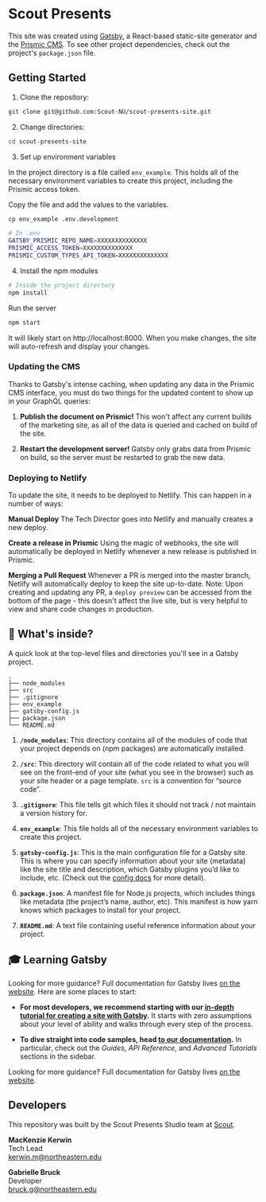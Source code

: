 # Scout Presents

This site was created using [Gatsby](https://www.gatsbyjs.org/docs/), a React-based static-site generator and the [Prismic CMS](https://prismic.io/). To see other project dependencies, check out the project's `package.json` file.

## Getting Started

1. Clone the repository:

```bash
git clone git@github.com:Scout-NU/scout-presents-site.git
```

2. Change directories:

```bash
cd scout-presents-site
```
3. Set up environment variables

In the project directory is a file called `env_example`. This holds all of the necessary environment variables to create this project, including the Prismic access token.

Copy the file and add the values to the variables.

```sh
cp env_example .env.development
```
```sh
# In .env
GATSBY_PRISMIC_REPO_NAME=XXXXXXXXXXXXXX
PRISMIC_ACCESS_TOKEN=XXXXXXXXXXXXXX
PRISMIC_CUSTOM_TYPES_API_TOKEN=XXXXXXXXXXXXXX
```

4. Install the npm modules

```bash
# Inside the project directory
npm install
```

Run the server

```bash
npm start
```

It will likely start on http://localhost:8000. When you make changes, the site will auto-refresh and display your changes.

### Updating the CMS
Thanks to Gatsby's intense caching, when updating any data in the Prismic CMS interface, you must do two things for the updated content to show up in your GraphQL queries:

1. **Publish the document on Prismic!** This won't affect any current builds of the marketing site, as all of the data is queried and cached on build of the site.

2. **Restart the development server!** Gatsby only grabs data from Prismic on build, so the server must be restarted to grab the new data.

### Deploying to Netlify
To update the site, it needs to be deployed to Netlify. This can happen in a number of ways:

**Manual Deploy** The Tech Director goes into Netlify and manually creates a new deploy.

**Create a release in Prismic** Using the magic of webhooks, the site will automatically be deployed in Netlify whenever a new release is published in Prismic.

**Merging a Pull Request** Whenever a PR is merged into the master branch, Netlify will automatically deploy to keep the site up-to-date. Note: Upon creating and updating any PR, a `deploy preview` can be accessed from the bottom of the page - this doesn't affect the live site, but is very helpful to view and share code changes in production.

## 🧐 What's inside?

A quick look at the top-level files and directories you'll see in a Gatsby project.

    .
    ├── node_modules
    ├── src
    ├── .gitignore
    ├── env_example
    ├── gatsby-config.js
    ├── package.json
    └── README.md

1.  **`/node_modules`**: This directory contains all of the modules of code that your project depends on (npm packages) are automatically installed.

2.  **`/src`**: This directory will contain all of the code related to what you will see on the front-end of your site (what you see in the browser) such as your site header or a page template. `src` is a convention for “source code”.

3.  **`.gitignore`**: This file tells git which files it should not track / not maintain a version history for.

4.  **`env_example`**: This file holds all of the necessary environment variables to create this project.

5.  **`gatsby-config.js`**: This is the main configuration file for a Gatsby site. This is where you can specify information about your site (metadata) like the site title and description, which Gatsby plugins you’d like to include, etc. (Check out the [config docs](https://www.gatsbyjs.org/docs/gatsby-config/) for more detail).

6. **`package.json`**: A manifest file for Node.js projects, which includes things like metadata (the project’s name, author, etc). This manifest is how yarn knows which packages to install for your project.

7. **`README.md`**: A text file containing useful reference information about your project.

## 🎓 Learning Gatsby

Looking for more guidance? Full documentation for Gatsby lives [on the website](https://www.gatsbyjs.org/). Here are some places to start:

- **For most developers, we recommend starting with our [in-depth tutorial for creating a site with Gatsby](https://www.gatsbyjs.org/tutorial/).** It starts with zero assumptions about your level of ability and walks through every step of the process.

- **To dive straight into code samples, head [to our documentation](https://www.gatsbyjs.org/docs/).** In particular, check out the _Guides_, _API Reference_, and _Advanced Tutorials_ sections in the sidebar.

Looking for more guidance? Full documentation for Gatsby lives [on the website](https://www.gatsbyjs.org/).

## Developers

This repository was built by the Scout Presents Studio team at [Scout](https://scout.camd.northeastern.edu/).

**MacKenzie Kerwin**<br />
Tech Lead<br />
kerwin.m@northeastern.edu

**Gabrielle Bruck**<br />
Developer<br />
bruck.g@northeastern.edu
